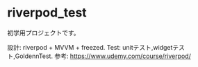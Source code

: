 # riverpod_test

初学用プロジェクトです。  

設計: riverpod + MVVM + freezed. 
Test: unitテスト,widgetテスト,GoldennTest. 
参考: https://www.udemy.com/course/riverpod/

